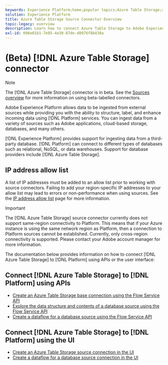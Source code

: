```yaml
---
keywords: Experience Platform;home;popular topics;Azure Table Storage;azure table storage;ATS;ats
solution: Experience Platform
title: Azure Table Storage Source Connector Overview
topic-legacy: overview
description: Learn how to connect Azure Table Storage to Adobe Experience Platform using APIs or the user interface.
exl-id: 096e01b1-7e95-4e30-87de-d0976f8b438a
---
```

# (Beta) [!DNL Azure Table Storage] connector

>[!NOTE]
>
>The [!DNL Azure Table Storage] connector is in beta. See the [Sources overview](../../home.md#terms-and-conditions) for more information on using beta-labelled connectors.

Adobe Experience Platform allows data to be ingested from external sources while providing you with the ability to structure, label, and enhance incoming data using [!DNL Platform] services. You can ingest data from a variety of sources such as Adobe applications, cloud-based storage, databases, and many others.

[!DNL Experience Platform] provides support for ingesting data from a third-party database. [!DNL Platform] can connect to different types of databases such as relational, NoSQL, or data warehouses. Support for database providers include [!DNL Azure Table Storage].

## IP address allow list

A list of IP addresses must be added to an allow list prior to working with source connectors. Failing to add your region-specific IP addresses to your allow list may lead to errors or non-performance when using sources. See the [IP address allow list](../../ip-address-allow-list.md) page for more information.

>[!IMPORTANT]
>
>The [!DNL Azure Table Storage] source connector currently does not support same-region connectivity to Platform. This means that if your Azure instance is using the same network region as Platform, then a connection to Platform sources cannot be established. Currently, only cross-region connectivity is supported. Please contact your Adobe account manager for more information.

The documentation below provides information on how to connect [!DNL Azure Table Storage] to [!DNL Platform] using APIs or the user interface:

## Connect [!DNL Azure Table Storage] to [!DNL Platform] using APIs

- [Create an Azure Table Storage base connection using the Flow Service API](../../tutorials/api/create/databases/ats.md)
- [Explore the data structure and contents of a database source using the Flow Service API](../../tutorials/api/explore/database-nosql.md)
- [Create a dataflow for a database source using the Flow Service API](../../tutorials/api/collect/database-nosql.md)

## Connect [!DNL Azure Table Storage] to [!DNL Platform] using the UI

- [Create an Azure Table Storage source connection in the UI](../../tutorials/ui/create/databases/ats.md)
- [Create a dataflow for a database source connection in the UI](../../tutorials/ui/dataflow/databases.md)
